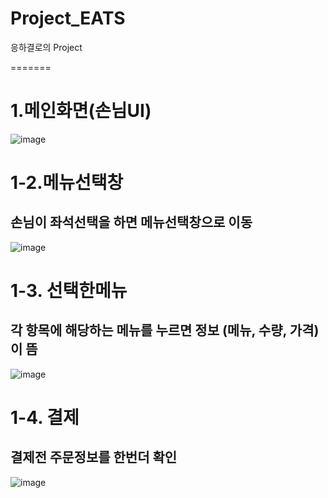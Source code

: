 # Project_EATS
응하결로의 Project

=======
# 1.메인화면(손님UI)
![image](https://user-images.githubusercontent.com/77951833/128292847-bb93b225-cc8d-421c-ac6f-589ef8fb92df.png)
# 1-2.메뉴선택창
## 손님이 좌석선택을 하면 메뉴선택창으로 이동
![image](https://user-images.githubusercontent.com/77951833/128292940-f442b317-e420-46f9-984d-4d53804f81f4.png)
# 1-3. 선택한메뉴
## 각 항목에 해당하는 메뉴를 누르면 정보 (메뉴, 수량, 가격)이 뜸 
![image](https://user-images.githubusercontent.com/77951833/128293159-6945458f-0fea-4f9f-9117-2fc71016753b.png)
# 1-4. 결제
## 결제전 주문정보를 한번더 확인 
![image](https://user-images.githubusercontent.com/77951833/128293440-a0af0cc9-1f50-4c42-8619-f7d9ba9644cc.png)


